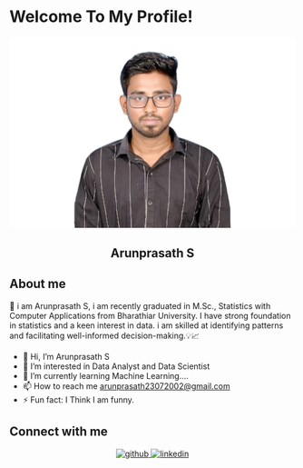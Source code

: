 # Welcome To My Profile!
![Arunprasath_S](https://github.com/arunprasath23072002/arunprasath23072002/blob/main/Arunprasath%20S.png?raw=true)
## <div align="center">Arunprasath S</div>  

## About me
👋 i am Arunprasath S, i am recently graduated in M.Sc., Statistics with Computer Applications from Bharathiar University. I have strong foundation in statistics and a keen interest in data. i am skilled at identifying patterns and facilitating well-informed decision-making.💡📈  
- 👋 Hi, I’m Arunprasath S
- 👀 I’m interested in Data Analyst and Data Scientist
- 🌱 I’m currently learning Machine Learning....
- 📫 How to reach me arunprasath23072002@gmail.com
- ⚡ Fun fact: I Think I am funny.

## Connect with me  
<div align="center">
<a href="https://github.com/https://github.com/arunprasath23072002" target="_blank">
<img src=https://img.shields.io/badge/github-%2324292e.svg?&style=for-the-badge&logo=github&logoColor=white alt=github style="margin-bottom: 5px;" />
</a>
<a href="https://linkedin.com/in/https://www.linkedin.com/in/arunprasath-s-677445285" target="_blank">
<img src=https://img.shields.io/badge/linkedin-%231E77B5.svg?&style=for-the-badge&logo=linkedin&logoColor=white alt=linkedin style="margin-bottom: 5px;" />
</a>  
</div>  
  

<br/>  




<!---
arunprasath23072002/arunprasath23072002 is a ✨ special ✨ repository because its `README.md` (this file) appears on your GitHub profile.
You can click the Preview link to take a look at your changes.
--->
